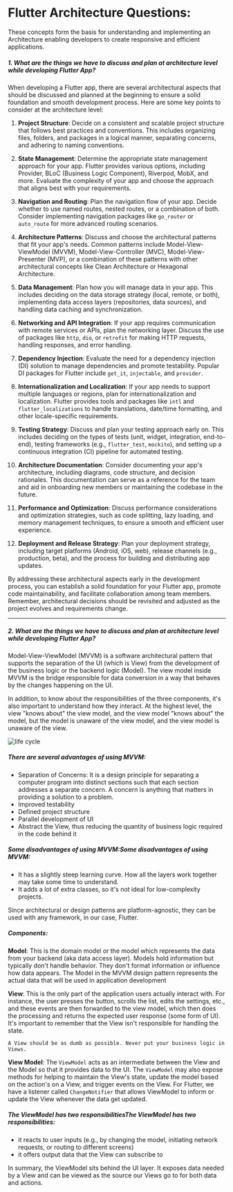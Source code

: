 # Flutter Architecture Questions:

These concepts form the basis for understanding and implementing an Architecture enabling developers to create responsive and efficient applications.

##### 1. What are the things we have to discuss and plan at architecture level while developing Flutter App?

When developing a Flutter app, there are several architectural aspects that should be discussed and planned at the beginning to ensure a solid foundation and smooth development process. Here are some key points to consider at the architecture level:

1. **Project Structure**: Decide on a consistent and scalable project structure that follows best practices and conventions. This includes organizing files, folders, and packages in a logical manner, separating concerns, and adhering to naming conventions.

2. **State Management**: Determine the appropriate state management approach for your app. Flutter provides various options, including Provider, BLoC (Business Logic Component), Riverpod, MobX, and more. Evaluate the complexity of your app and choose the approach that aligns best with your requirements.

3. **Navigation and Routing**: Plan the navigation flow of your app. Decide whether to use named routes, nested routes, or a combination of both. Consider implementing navigation packages like `go_router` or `auto_route` for more advanced routing scenarios.

4. **Architecture Patterns**: Discuss and choose the architectural patterns that fit your app's needs. Common patterns include Model-View-ViewModel (MVVM), Model-View-Controller (MVC), Model-View-Presenter (MVP), or a combination of these patterns with other architectural concepts like Clean Architecture or Hexagonal Architecture.

5. **Data Management**: Plan how you will manage data in your app. This includes deciding on the data storage strategy (local, remote, or both), implementing data access layers (repositories, data sources), and handling data caching and synchronization.

6. **Networking and API Integration**: If your app requires communication with remote services or APIs, plan the networking layer. Discuss the use of packages like `http`, `dio`, or `retrofit` for making HTTP requests, handling responses, and error handling.

7. **Dependency Injection**: Evaluate the need for a dependency injection (DI) solution to manage dependencies and promote testability. Popular DI packages for Flutter include `get_it`, `injectable`, and `provider`.

8. **Internationalization and Localization**: If your app needs to support multiple languages or regions, plan for internationalization and localization. Flutter provides tools and packages like `intl` and `flutter_localizations` to handle translations, date/time formatting, and other locale-specific requirements.

9. **Testing Strategy**: Discuss and plan your testing approach early on. This includes deciding on the types of tests (unit, widget, integration, end-to-end), testing frameworks (e.g., `flutter_test`, `mockito`), and setting up a continuous integration (CI) pipeline for automated testing.

10. **Architecture Documentation**: Consider documenting your app's architecture, including diagrams, code structure, and decision rationales. This documentation can serve as a reference for the team and aid in onboarding new members or maintaining the codebase in the future.

11. **Performance and Optimization**: Discuss performance considerations and optimization strategies, such as code splitting, lazy loading, and memory management techniques, to ensure a smooth and efficient user experience.

12. **Deployment and Release Strategy**: Plan your deployment strategy, including target platforms (Android, iOS, web), release channels (e.g., production, beta), and the process for building and distributing app updates.

By addressing these architectural aspects early in the development process, you can establish a solid foundation for your Flutter app, promote code maintainability, and facilitate collaboration among team members. Remember, architectural decisions should be revisited and adjusted as the project evolves and requirements change.

--------

##### 2. What are the things we have to discuss and plan at architecture level while developing Flutter App?

Model-View-ViewModel (MVVM) is a software architectural pattern that supports the separation of the UI (which is View) from the development of the business logic or the backend logic (Model). The view model inside MVVM is the bridge responsible for data conversion in a way that behaves by the changes happening on the UI.

In addition, to know about the responsibilities of the three components, it's also important to understand how they interact. At the highest level, the view "knows about" the view model, and the view model "knows about" the model, but the model is unaware of the view model, and the view model is unaware of the view.

<img src='https://miro.medium.com/v2/resize:fit:700/0*Plj_xKz_2EwTrXQz.png' alt="life cycle"/>



##### There are several advantages of using MVVM:

- Separation of Concerns: It is a design principle for separating a computer program into distinct sections such that each section addresses a separate concern. A concern is anything that matters in providing a solution to a problem.
- Improved testability
- Defined project structure
- Parallel development of UI
- Abstract the View, thus reducing the quantity of business logic required in the code behind it

##### Some disadvantages of using MVVM:Some disadvantages of using MVVM:

- It has a slightly steep learning curve. How all the layers work together may take some time to understand.
- It adds a lot of extra classes, so it's not ideal for low-complexity projects.

Since architectural or design patterns are platform-agnostic, they can be used with any framework, in our case, Flutter.

##### Components:

**Model**: This is the domain model or the model which represents the data from your backend (aka data access layer). Models hold information but typically don't handle behavior. They don't format information or influence how data appears. The Model in the MVVM design pattern represents the actual data that will be used in application development

**View**: This is the only part of the application users actually interact with. For instance, the user presses the button, scrolls the list, edits the settings, etc., and these events are then forwarded to the view model, which then does the processing and returns the expected user response (some form of UI). It's important to remember that the View isn't responsible for handling the state.

`A View should be as dumb as possible. Never put your business logic in Views.`

**View Model**: The `ViewModel` acts as an intermediate between the View and the Model so that it provides data to the UI. The `ViewModel` may also expose methods for helping to maintain the View's state, update the model based on the action's on a View, and trigger events on the View. For Flutter, we have a listener called `ChangeNotifier` that allows ViewModel to inform or update the View whenever the data get updated.

##### The ViewModel has two responsibilitiesThe ViewModel has two responsibilities:

- it reacts to user inputs (e.g., by changing the model, initiating network requests, or routing to different screens)
- it offers output data that the View can subscribe to

In summary, the ViewModel sits behind the UI layer. It exposes data needed by a View and can be viewed as the source our Views go to for both data and actions.



